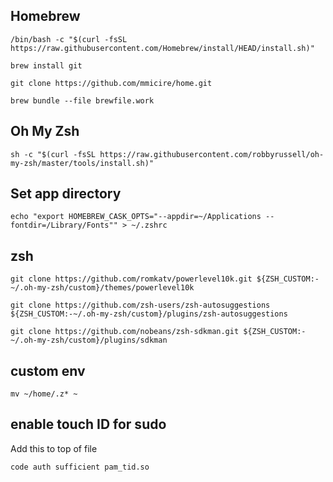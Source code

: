 ## Homebrew
```shell
/bin/bash -c "$(curl -fsSL https://raw.githubusercontent.com/Homebrew/install/HEAD/install.sh)"
```

```shell
brew install git
```

```shell
git clone https://github.com/mmicire/home.git
```

```shell
brew bundle --file brewfile.work
```

## Oh My Zsh
```shell
sh -c "$(curl -fsSL https://raw.githubusercontent.com/robbyrussell/oh-my-zsh/master/tools/install.sh)"
```

## Set app directory

```shell
echo "export HOMEBREW_CASK_OPTS="--appdir=~/Applications --fontdir=/Library/Fonts"" > ~/.zshrc
```

## zsh 
```
git clone https://github.com/romkatv/powerlevel10k.git ${ZSH_CUSTOM:-~/.oh-my-zsh/custom}/themes/powerlevel10k
```
```
git clone https://github.com/zsh-users/zsh-autosuggestions ${ZSH_CUSTOM:-~/.oh-my-zsh/custom}/plugins/zsh-autosuggestions
```
```
git clone https://github.com/nobeans/zsh-sdkman.git ${ZSH_CUSTOM:-~/.oh-my-zsh/custom}/plugins/sdkman
```

## custom env
```shell
mv ~/home/.z* ~
```

## enable touch ID for sudo
Add this to top of file
```
code auth sufficient pam_tid.so
```
